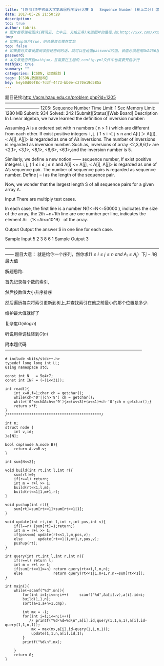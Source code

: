 ```yaml
---
title: "[原创]华中农业大学第五届程序设计大赛 G	Sequence Number [树上二分]【数据结构】"
date: 2017-05-26 21:50:28
description:
toc: true
author: tabris
# 图片推荐使用图床(腾讯云、七牛云、又拍云等)来做图片的路径.如:http://xxx.com/xxx.jpg
img:
# 如果top值为true，则会是首页推荐文章
top: false
# 如果要对文章设置阅读验证密码的话，就可以在设置password的值，该值必须是用SHA256加密后的密码，防止被他人识破
password:
# 本文章是否开启mathjax，且需要在主题的_config.yml文件中也需要开启才行
mathjax: true
summary: ""
categories: [CSDN, 动态规划 ]
tags: [CSDN,数据结构]
key: key60d00f8c-7d3f-4473-bb0e-c270e19d585a
---
```


题目链接:http://acm.hzau.edu.cn/problem.php?id=1205
————————————————————————————————————————————
1205: Sequence Number
Time Limit: 1 Sec  Memory Limit: 1280 MB
Submit: 934  Solved: 242
[Submit][Status][Web Board]
Description
     In Linear algebra, we have learned the definition of inversion number:

   Assuming A is a ordered set with n numbers ( n > 1 ) which are different from each other. If exist positive integers i , j, ( 1 ≤ i ＜ j ≤ n and A[i] ＞ A[j]), < A[i], A[j]> is regarded as one of A’s inversions. The number of inversions is regarded as inversion number. Such as, inversions of array <2,3,8,6,1> are <2,1>, <3,1>, <8,1>, <8,6>, <6,1>,and the inversion number is 5.

   Similarly, we define a new notion —— sequence number, If exist positive integers i, j, ( 1 ≤ i ≤ j ≤ n and A[i]  <=  A[j], < A[i], A[j]> is regarded as one of A’s sequence pair. The number of sequence pairs is regarded as sequence number. Define j – i as the length of the sequence pair.

   Now, we wonder that the largest length S of all sequence pairs for a given array A.

Input
    There are multiply test cases.

   In each case, the first line is a number N(1<=N<=50000 ), indicates the size of the array, the 2th ~n+1th line are one number per line, indicates the element Ai （1<=Ai<=10^9） of the array.

Output
 Output the answer S in one line for each case.

Sample Input
5
2 3 8 6 1
Sample Output
3

——————————————————————————————————————
题目大意：
就是给你一个序列，然你求$( 1 ≤ i ≤ j ≤ n\ and \ A_i  ≤  A_j）$下$j-i$的最大值

解题思路:

首先记录每个数的索引,

然后按数值大小升序排序

然后遍历每次将索引更新到树上,并查找索引在他之前最小的那个位置是多少.

维护最大值就好了

复杂度$O(n\log n)$

听说用单调栈降到$O(n)$

附本题代码
————————————————————————————————
```
# include <bits/stdc++.h>
typedef long long int LL;
using namespace std;

const int N   = 5e4+7;
const int INF = (~(1<<31));

int read(){
    int x=0,f=1;char ch = getchar();
    while(ch<'0'||ch>'9') ch = getchar();
    while('0'<=ch&&ch<='9'){x=(x<<3)+(x<<1)+ch-'0';ch = getchar();}
    return x*f;
}
/*******************************************/

int n;
struct node {
    int v,id;
}a[N];

bool cmp(node A,node B){
    return A.v<B.v;
}

int sum[N<<2];

void build(int rt,int l,int r){
    sum[rt]=0;
    if(r==l) return;
    int m = r+l >> 1;
    build(rt<<1,l,m);
    build(rt<<1|1,m+1,r);
}

void pushup(int rt){
    sum[rt]=sum[rt<<1]+sum[rt<<1|1];
}

void update(int rt,int l,int r,int pos,int v){
    if(l==r) {sum[rt]=1;return;}
    int m = r+l >> 1;
    if(pos<=m) update(rt<<1,l,m,pos,v);
    else       update(rt<<1|1,m+1,r,pos,v);
    pushup(rt);
}

int query(int rt,int l,int r,int n){
    if(r==l) return l;
    int m = r+l >> 1;
    if(sum[rt<<1]>=n) return query(rt<<1,l,m,n);
    else              return query(rt<<1|1,m+1,r,n-=sum[rt<<1]);
}

int main(){
    while(~scanf("%d",&n)){
        for(int i=1;i<=n;i++)     scanf("%d",&a[i].v),a[i].id=i;
        build(1,1,n);
        sort(a+1,a+n+1,cmp);

        int mx = -1;
        for(int i=1;i<=n;i++){
           // printf("%d-%d=%d\n",a[i].id,query(1,1,n,1),a[i].id-query(1,1,n,1));
            mx = max(mx,a[i].id-query(1,1,n,1));
            update(1,1,n,a[i].id,1);
        }
        printf("%d\n",mx);

    }
    return 0;
}
```
